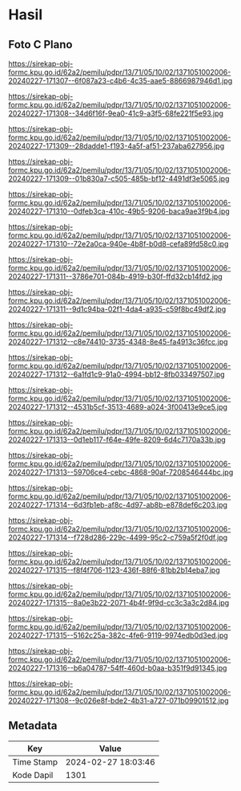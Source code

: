 # Hasil

## Foto C Plano

https://sirekap-obj-formc.kpu.go.id/62a2/pemilu/pdpr/13/71/05/10/02/1371051002006-20240227-171307--6f087a23-c4b6-4c35-aae5-8866987946d1.jpg

https://sirekap-obj-formc.kpu.go.id/62a2/pemilu/pdpr/13/71/05/10/02/1371051002006-20240227-171308--34d6f16f-9ea0-41c9-a3f5-68fe221f5e93.jpg

https://sirekap-obj-formc.kpu.go.id/62a2/pemilu/pdpr/13/71/05/10/02/1371051002006-20240227-171309--28dadde1-f193-4a5f-af51-237aba627956.jpg

https://sirekap-obj-formc.kpu.go.id/62a2/pemilu/pdpr/13/71/05/10/02/1371051002006-20240227-171309--01b830a7-c505-485b-bf12-4491df3e5065.jpg

https://sirekap-obj-formc.kpu.go.id/62a2/pemilu/pdpr/13/71/05/10/02/1371051002006-20240227-171310--0dfeb3ca-410c-49b5-9206-baca9ae3f9b4.jpg

https://sirekap-obj-formc.kpu.go.id/62a2/pemilu/pdpr/13/71/05/10/02/1371051002006-20240227-171310--72e2a0ca-940e-4b8f-b0d8-cefa89fd58c0.jpg

https://sirekap-obj-formc.kpu.go.id/62a2/pemilu/pdpr/13/71/05/10/02/1371051002006-20240227-171311--3786e701-084b-4919-b30f-ffd32cb14fd2.jpg

https://sirekap-obj-formc.kpu.go.id/62a2/pemilu/pdpr/13/71/05/10/02/1371051002006-20240227-171311--9d1c94ba-02f1-4da4-a935-c59f8bc49df2.jpg

https://sirekap-obj-formc.kpu.go.id/62a2/pemilu/pdpr/13/71/05/10/02/1371051002006-20240227-171312--c8e74410-3735-4348-8e45-fa4913c36fcc.jpg

https://sirekap-obj-formc.kpu.go.id/62a2/pemilu/pdpr/13/71/05/10/02/1371051002006-20240227-171312--6a1fd1c9-91a0-4994-bb12-8fb033497507.jpg

https://sirekap-obj-formc.kpu.go.id/62a2/pemilu/pdpr/13/71/05/10/02/1371051002006-20240227-171312--4531b5cf-3513-4689-a024-3f00413e9ce5.jpg

https://sirekap-obj-formc.kpu.go.id/62a2/pemilu/pdpr/13/71/05/10/02/1371051002006-20240227-171313--0d1eb117-f64e-49fe-8209-6d4c7170a33b.jpg

https://sirekap-obj-formc.kpu.go.id/62a2/pemilu/pdpr/13/71/05/10/02/1371051002006-20240227-171313--59706ce4-cebc-4868-90af-7208546444bc.jpg

https://sirekap-obj-formc.kpu.go.id/62a2/pemilu/pdpr/13/71/05/10/02/1371051002006-20240227-171314--6d3fb1eb-af8c-4d97-ab8b-e878def6c203.jpg

https://sirekap-obj-formc.kpu.go.id/62a2/pemilu/pdpr/13/71/05/10/02/1371051002006-20240227-171314--f728d286-229c-4499-95c2-c759a5f2f0df.jpg

https://sirekap-obj-formc.kpu.go.id/62a2/pemilu/pdpr/13/71/05/10/02/1371051002006-20240227-171315--f8f4f706-1123-436f-88f6-81bb2b14eba7.jpg

https://sirekap-obj-formc.kpu.go.id/62a2/pemilu/pdpr/13/71/05/10/02/1371051002006-20240227-171315--8a0e3b22-2071-4b4f-9f9d-cc3c3a3c2d84.jpg

https://sirekap-obj-formc.kpu.go.id/62a2/pemilu/pdpr/13/71/05/10/02/1371051002006-20240227-171315--5162c25a-382c-4fe6-9119-9974edb0d3ed.jpg

https://sirekap-obj-formc.kpu.go.id/62a2/pemilu/pdpr/13/71/05/10/02/1371051002006-20240227-171316--b6a04787-54ff-460d-b0aa-b351f9d91345.jpg

https://sirekap-obj-formc.kpu.go.id/62a2/pemilu/pdpr/13/71/05/10/02/1371051002006-20240227-171308--9c026e8f-bde2-4b31-a727-071b09901512.jpg


## Metadata

| Key        | Value               |
| ---------- | ------------------- |
| Time Stamp | 2024-02-27 18:03:46 |
| Kode Dapil | 1301                |



